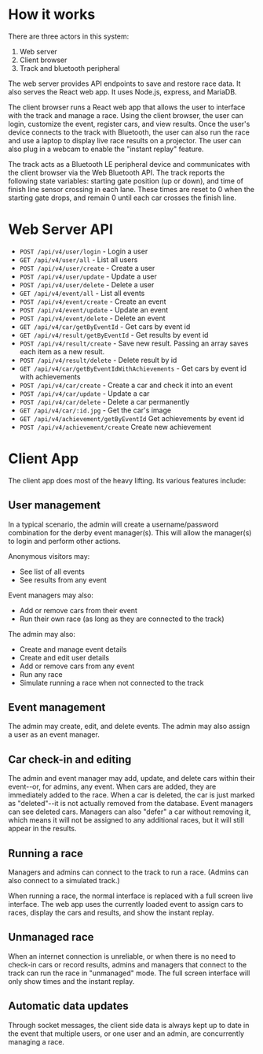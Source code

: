 # How it works

There are three actors in this system:

1. Web server
2. Client browser
3. Track and bluetooth peripheral

The web server provides API endpoints to save and restore race data. It also serves the React web app. It uses Node.js, express, and MariaDB.

The client browser runs a React web app that allows the user to interface with the track and manage a race. Using the client browser, the user can login, customize the event, register cars, and view results. Once the user's device connects to the track with Bluetooth, the user can also run the race and use a laptop to display live race results on a projector. The user can also plug in a webcam to enable the "instant replay" feature.

The track acts as a Bluetooth LE peripheral device and communicates with the client browser via the Web Bluetooth API. The track reports the following state variables: starting gate position (up or down), and time of finish line sensor crossing in each lane. These times are reset to 0 when the starting gate drops, and remain 0 until each car crosses the finish line.

# Web Server API

- `POST /api/v4/user/login` - Login a user
- `GET /api/v4/user/all` - List all users
- `POST /api/v4/user/create` - Create a user
- `POST /api/v4/user/update` - Update a user
- `POST /api/v4/user/delete` - Delete a user
- `GET /api/v4/event/all` - List all events
- `POST /api/v4/event/create` - Create an event
- `POST /api/v4/event/update` - Update an event
- `POST /api/v4/event/delete` - Delete an event
- `GET /api/v4/car/getByEventId` - Get cars by event id
- `GET /api/v4/result/getByEventId` - Get results by event id
- `POST /api/v4/result/create` - Save new result. Passing an array saves each item as a new result.
- `POST /api/v4/result/delete` - Delete result by id
- `GET /api/v4/car/getByEventIdWithAchievements` - Get cars by event id with achievements
- `POST /api/v4/car/create` - Create a car and check it into an event
- `POST /api/v4/car/update` - Update a car
- `POST /api/v4/car/delete` - Delete a car permanently
- `GET /api/v4/car/:id.jpg` - Get the car's image
- `GET /api/v4/achievement/getByEventId` Get achievements by event id
- `POST /api/v4/achievement/create` Create new achievement



# Client App

The client app does most of the heavy lifting. Its various features include:

## User management

In a typical scenario, the admin will create a username/password combination for the derby event manager(s). This will allow the manager(s) to login and perform other actions.

Anonymous visitors may:

- See list of all events
- See results from any event

Event managers may also:

- Add or remove cars from their event
- Run their own race (as long as they are connected to the track)

The admin may also:

- Create and manage event details
- Create and edit user details
- Add or remove cars from any event
- Run any race
- Simulate running a race when not connected to the track

## Event management

The admin may create, edit, and delete events. The admin may also assign a user as an event manager.

## Car check-in and editing

The admin and event manager may add, update, and delete cars within their event--or, for admins, any event. When cars are added, they are immediately added to the race. When a car is deleted, the car is just marked as "deleted"--it is not actually removed from the database. Event managers can see deleted cars. Managers can also "defer" a car without removing it, which means it will not be assigned to any additional races, but it will still appear in the results.

## Running a race

Managers and admins can connect to the track to run a race. (Admins can also connect to a simulated track.) 

When running a race, the normal interface is replaced with a full screen live interface. The web app uses the currently loaded event to assign cars to races, display the cars and results, and show the instant replay.

## Unmanaged race

When an internet connection is unreliable, or when there is no need to check-in cars or record results, admins and managers that connect to the track can run the race in "unmanaged" mode. The full screen interface will only show times and the instant replay.

## Automatic data updates

Through socket messages, the client side data is always kept up to date in the event that multiple users, or one user and an admin, are concurrently managing a race.

